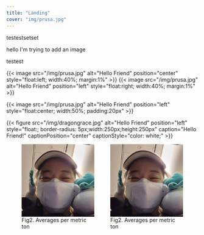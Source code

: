 ```yaml
---
title: "Landing"
cover: "img/prusa.jpg"
---
```


testestsetset 

hello I'm trying to add an image

testest

{{< image src="/img/prusa.jpg" alt="Hello Friend" 
position="center" style="float:left; width:40%; margin:1%" >}}
{{< image src="/img/prusa.jpg" alt="Hello Friend" 
position="left" style="float:right; width:40%; margin:1%" >}}

{{< image src="/img/prusa.jpg" alt="Hello Friend" 
position="left" style="float:center; width:50%; padding:20px" >}}


{{< figure src="/img/dragongrace.jpg" alt="Hello Friend" position="left" style="float:; border-radius: 5px;width:250px;height:250px" caption="Hello Friend!" captionPosition="center" captionStyle="color: white;" >}}

<div style="float: center;  ">
<figure class ="center">
  <img class="center" src="/img/dragongrace.jpg" width= "45%" style= "float:left" padding= "10px 10px"/>
  <img class="center" src="/img/dragongrace.jpg" width= "45%" style= "float:right"/>
  <figcaption style="width:45%;float:left;"> Fig2. Averages per metric ton</figcaption>
  <figcaption style="width:45%;float:right"> Fig2. Averages per metric ton</figcaption>
</figure>
</div>
